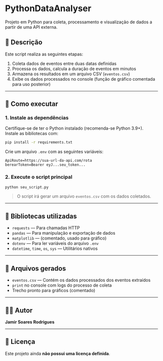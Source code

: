 # PythonDataAnalyser

Projeto em Python para coleta, processamento e visualização de dados a partir de uma API externa.

## 📌 Descrição

Este script realiza as seguintes etapas:

1. Coleta dados de eventos entre duas datas definidas
2. Processa os dados, calcula a duração de eventos em minutos
3. Armazena os resultados em um arquivo CSV (`eventos.csv`)
4. Exibe os dados processados no console (função de gráfico comentada para uso posterior)

---

## 🚀 Como executar

### 1. Instale as dependências

Certifique-se de ter o Python instalado (recomenda-se Python 3.9+).  
Instale as bibliotecas com:

```bash
pip install -r requirements.txt
```

Crie um arquivo `.env` com as seguintes variáveis:

```env
ApiRoute=https://sua-url-da-api.com/rota
berearToken=Bearer eyJ...seu_token...
```

### 2. Execute o script principal

```bash
python seu_script.py
```

> O script irá gerar um arquivo `eventos.csv` com os dados coletados.

---

## 🧠 Bibliotecas utilizadas

- `requests` — Para chamadas HTTP
- `pandas` — Para manipulação e exportação de dados
- `matplotlib` — (comentado, usado para gráfico)
- `dotenv` — Para ler variáveis do arquivo `.env`
- `datetime`, `time`, `os`, `sys` — Utilitários nativos

---

## 📁 Arquivos gerados

- `eventos.csv` — Contém os dados processados dos eventos extraídos
- `print` no console com logs do processo de coleta
- Trecho pronto para gráficos (comentado)

---

## 👨‍💻 Autor

**Jamir Soares Rodrigues**

---

## 📝 Licença

Este projeto ainda **não possui uma licença definida**.